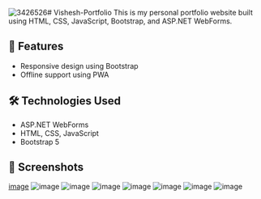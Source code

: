 ![3426526](https://github.com/user-attachments/assets/a5c24278-bb9a-4f6d-89df-0d4a3af5d5b8)# Vishesh-Portfolio
This is my personal portfolio website built using HTML, CSS, JavaScript, Bootstrap, and ASP.NET WebForms.

## 🚀 Features
- Responsive design using Bootstrap
- Offline support using PWA

## 🛠️ Technologies Used
- ASP.NET WebForms
- HTML, CSS, JavaScript
- Bootstrap 5

## 📸 Screenshots
[image](https://github.com/user-attachments/assets/72475f57-b60f-48d4-afeb-f6eb3769eb9c)
![image](https://github.com/user-attachments/assets/efe1b3c7-7dde-4690-9ee9-533f956146c2)
![image](https://github.com/user-attachments/assets/5c943d5e-cbab-4ba8-9a95-b36a243ce0f4)
![image](https://github.com/user-attachments/assets/7756a35d-1dfa-47b4-8f96-7084df78b940)
![image](https://github.com/user-attachments/assets/9a28a601-06e1-4225-89e9-af01293079c6)
![image](https://github.com/user-attachments/assets/731260a5-b912-46f6-bf97-cbd87c6a03ab)
![image](https://github.com/user-attachments/assets/15e1e56c-4248-474e-9773-37316b8551f5)
![image](https://github.com/user-attachments/assets/e26ca42e-b497-4a8a-9a9f-34145f624d19)







